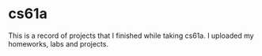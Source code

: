 # cs61a
This is a record of projects that I finished while taking cs61a. I uploaded my homeworks, labs and projects. 
